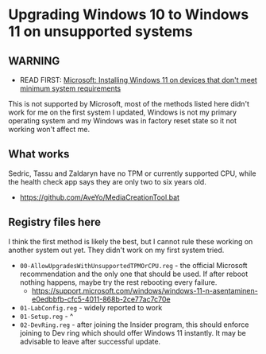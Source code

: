# Upgrading Windows 10 to Windows 11 on unsupported systems

## WARNING

- READ FIRST: [Microsoft: Installing Windows 11 on devices that don't meet minimum system requirements](https://support.microsoft.com/windows/installing-windows-11-on-devices-that-don-t-meet-minimum-system-requirements-0b2dc4a2-5933-4ad4-9c09-ef0a331518f1)

This is not supported by Microsoft, most of the methods listed here didn't
work for me on the first system I updated, Windows is not my primary operating
system and my Windows was in factory reset state so it not working won't
affect me.

## What works

Sedric, Tassu and Zaldaryn have no TPM or currently supported CPU, while
the health check app says they are only two to six years old.

- https://github.com/AveYo/MediaCreationTool.bat

## Registry files here

I think the first method is likely the best, but I cannot rule these working
on another system out yet. They didn't work on my first system tried.

- `00-AllowUpgradesWithUnsupportedTPMOrCPU.reg` - the official Microsoft
  recommendation and the only one that should be used. If after reboot
  nothing happens, maybe try the rest rebooting every failure.
  - https://support.microsoft.com/windows/windows-11-n-asentaminen-e0edbbfb-cfc5-4011-868b-2ce77ac7c70e
- `01-LabConfig.reg` - widely reported to work
- `01-Setup.reg` - ^
- `02-DevRing.reg` - after joining the Insider program, this should enforce
  joining to Dev ring which should offer Windows 11 instantly. It may be
  advisable to leave after successful update.
